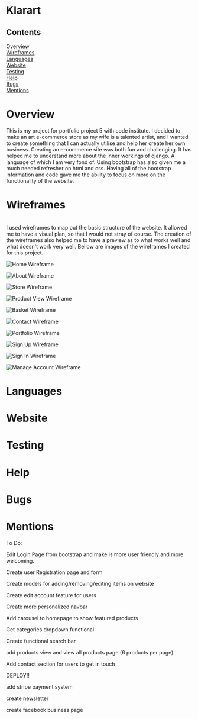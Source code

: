 # Klarart 

## Contents
[Overview](Overview)  
[Wireframes](Wireframes)  
[Languages](Languages)  
[Website](Website)  
[Testing](Testing)  
[Help](Help)  
[Bugs](Bugs)  
[Mentions](Mentions)  
# Overview
This is my project for portfolio project 5 with code institute. I decided to make an art e-commerce store as my wife is a talented artist, and I wanted to create something that I can actually utilise and help her create her own business. Creating an e-commerce site was both fun and challenging. It has helped me to understand more about the inner workings of django. A language of which I am very fond of. Using bootstrap has also given me a much needed refresher on html and css.
Having all of the bootstrap information and code gave me the ability to focus on more on the functionality of the website.

# Wireframes
<br>
I used wireframes to map out the basic structure of the website. It allowed me to have a visual plan,
so that I would not stray of course. The creation of the wireframes also helped me to have a preview
as to what works well and what doesn't work very well. Bellow are images of the wireframes I created 
for this project.
<br>

![Home Wireframe](readme/KlarartHomepage.png)

![About Wireframe](readme/About.png)

![Store Wireframe](readme/StorePage.png)

![Product View Wireframe ](readme/ProductView.png)

![Basket Wireframe](readme/Basket.png)

![Contact Wireframe](readme/Contact.png)

![Portfolio Wireframe](readme/Portfolio.png)

![Sign Up Wireframe](readme/SignUp.png)

![Sign In Wireframe ](readme/Signin.png)

![Manage Account Wireframe](readme/ManageAccount.png)


# Languages

# Website

# Testing

# Help

# Bugs

# Mentions

To Do:

Edit Login Page from bootstrap and make is more user friendly and more welcoming.

Create user Registration page and form

Create models for adding/removing/editing items on website

Create edit account feature for users

Create more personalized navbar

Add carousel to homepage to show featured products

Get categories dropdown functional

Create functional search bar

add products view and view all products page
(6 products per page)

Add contact section for users to get in touch

DEPLOY!!

add stripe payment system

create newsletter

create facebook business page